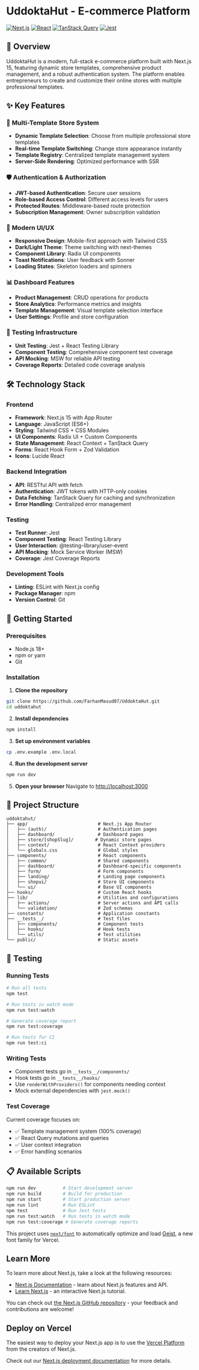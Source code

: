 # UddoktaHut - E-commerce Platform

[![Next.js](https://img.shields.io/badge/Next.js-15.3.0-black)](https://nextjs.org/)
[![React](https://img.shields.io/badge/React-19.1.0-blue)](https://reactjs.org/)
[![TanStack Query](https://img.shields.io/badge/TanStack%20Query-5.90.2-red)](https://tanstack.com/query)
[![Jest](https://img.shields.io/badge/Jest-Testing-green)](https://jestjs.io/)

## 🚀 Overview

UddoktaHut is a modern, full-stack e-commerce platform built with Next.js 15, featuring dynamic store templates, comprehensive product management, and a robust authentication system. The platform enables entrepreneurs to create and customize their online stores with multiple professional templates.

## ✨ Key Features

### 🏪 **Multi-Template Store System**

- **Dynamic Template Selection**: Choose from multiple professional store templates
- **Real-time Template Switching**: Change store appearance instantly
- **Template Registry**: Centralized template management system
- **Server-Side Rendering**: Optimized performance with SSR

### 🛡️ **Authentication & Authorization**

- **JWT-based Authentication**: Secure user sessions
- **Role-based Access Control**: Different access levels for users
- **Protected Routes**: Middleware-based route protection
- **Subscription Management**: Owner subscription validation

### 🎨 **Modern UI/UX**

- **Responsive Design**: Mobile-first approach with Tailwind CSS
- **Dark/Light Theme**: Theme switching with next-themes
- **Component Library**: Radix UI components
- **Toast Notifications**: User feedback with Sonner
- **Loading States**: Skeleton loaders and spinners

### 📊 **Dashboard Features**

- **Product Management**: CRUD operations for products
- **Store Analytics**: Performance metrics and insights
- **Template Management**: Visual template selection interface
- **User Settings**: Profile and store configuration

### 🧪 **Testing Infrastructure**

- **Unit Testing**: Jest + React Testing Library
- **Component Testing**: Comprehensive component test coverage
- **API Mocking**: MSW for reliable API testing
- **Coverage Reports**: Detailed code coverage analysis

## 🛠️ Technology Stack

### **Frontend**

- **Framework**: Next.js 15 with App Router
- **Language**: JavaScript (ES6+)
- **Styling**: Tailwind CSS + CSS Modules
- **UI Components**: Radix UI + Custom Components
- **State Management**: React Context + TanStack Query
- **Forms**: React Hook Form + Zod Validation
- **Icons**: Lucide React

### **Backend Integration**

- **API**: RESTful API with fetch
- **Authentication**: JWT tokens with HTTP-only cookies
- **Data Fetching**: TanStack Query for caching and synchronization
- **Error Handling**: Centralized error management

### **Testing**

- **Test Runner**: Jest
- **Component Testing**: React Testing Library
- **User Interaction**: @testing-library/user-event
- **API Mocking**: Mock Service Worker (MSW)
- **Coverage**: Jest Coverage Reports

### **Development Tools**

- **Linting**: ESLint with Next.js config
- **Package Manager**: npm
- **Version Control**: Git

## 🚀 Getting Started

### Prerequisites

- Node.js 18+
- npm or yarn
- Git

### Installation

1. **Clone the repository**

```bash
git clone https://github.com/FarhanMasud07/UddoktaHut.git
cd uddoktahut
```

2. **Install dependencies**

```bash
npm install
```

3. **Set up environment variables**

```bash
cp .env.example .env.local
```

4. **Run the development server**

```bash
npm run dev
```

5. **Open your browser**
   Navigate to [http://localhost:3000](http://localhost:3000)

## 📁 Project Structure

```
uddoktahut/
├── app/                          # Next.js App Router
│   ├── (auth)/                   # Authentication pages
│   ├── dashboard/                # Dashboard pages
│   ├── store/[shopSlug]/        # Dynamic store pages
│   ├── context/                  # React Context providers
│   └── globals.css               # Global styles
├── components/                   # React components
│   ├── common/                   # Shared components
│   ├── dashboard/                # Dashboard-specific components
│   ├── form/                     # Form components
│   ├── landing/                  # Landing page components
│   ├── shopui/                   # Store UI components
│   └── ui/                       # Base UI components
├── hooks/                        # Custom React hooks
├── lib/                          # Utilities and configurations
│   ├── actions/                  # Server actions and API calls
│   └── validation/               # Zod schemas
├── constants/                    # Application constants
├── __tests__/                    # Test files
│   ├── components/               # Component tests
│   ├── hooks/                    # Hook tests
│   └── utils/                    # Test utilities
└── public/                       # Static assets
```

## 🧪 Testing

### Running Tests

```bash
# Run all tests
npm test

# Run tests in watch mode
npm run test:watch

# Generate coverage report
npm run test:coverage

# Run tests for CI
npm run test:ci
```

### Writing Tests

- Component tests go in `__tests__/components/`
- Hook tests go in `__tests__/hooks/`
- Use `renderWithProviders()` for components needing context
- Mock external dependencies with `jest.mock()`

### Test Coverage

Current coverage focuses on:

- ✅ Template management system (100% coverage)
- ✅ React Query mutations and queries
- ✅ User context integration
- ✅ Error handling scenarios

## 📋 Available Scripts

```bash
npm run dev          # Start development server
npm run build        # Build for production
npm run start        # Start production server
npm run lint         # Run ESLint
npm test             # Run Jest tests
npm run test:watch   # Run tests in watch mode
npm run test:coverage # Generate coverage reports
```

This project uses [`next/font`](https://nextjs.org/docs/app/building-your-application/optimizing/fonts) to automatically optimize and load [Geist](https://vercel.com/font), a new font family for Vercel.

## Learn More

To learn more about Next.js, take a look at the following resources:

- [Next.js Documentation](https://nextjs.org/docs) - learn about Next.js features and API.
- [Learn Next.js](https://nextjs.org/learn) - an interactive Next.js tutorial.

You can check out [the Next.js GitHub repository](https://github.com/vercel/next.js) - your feedback and contributions are welcome!

## Deploy on Vercel

The easiest way to deploy your Next.js app is to use the [Vercel Platform](https://vercel.com/new?utm_medium=default-template&filter=next.js&utm_source=create-next-app&utm_campaign=create-next-app-readme) from the creators of Next.js.

Check out our [Next.js deployment documentation](https://nextjs.org/docs/app/building-your-application/deploying) for more details.
